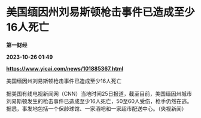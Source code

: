 # 美国缅因州刘易斯顿枪击事件已造成至少16人死亡
**第一财经**

**2023-10-26 01:49**

**https://www.yicai.com/news/101885367.html**

美国缅因州刘易斯顿枪击事件已造成至少16人死亡

据美国有线电视新闻网（CNN）当地时间25日报道，截至目前，美国缅因州城市刘易斯顿发生的枪击事件已造成至少16人死亡，50至60人受伤，枪手仍然在逃。据悉，事发地包括一个保龄球馆、一家酒吧和一家超市配送中心。（央视新闻）